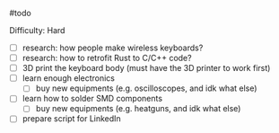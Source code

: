 #todo 

Difficulty: Hard

- [ ] research: how people make wireless keyboards?
- [ ] research: how to retrofit Rust to C/C++ code?
- [ ] 3D print the keyboard body (must have the 3D printer to work first)
- [ ] learn enough electronics
	- [ ] buy new equipments (e.g. oscilloscopes, and idk what else)
- [ ] learn how to solder SMD components
	- [ ] buy new equipments (e.g. heatguns, and idk what else)
- [ ] prepare script for LinkedIn